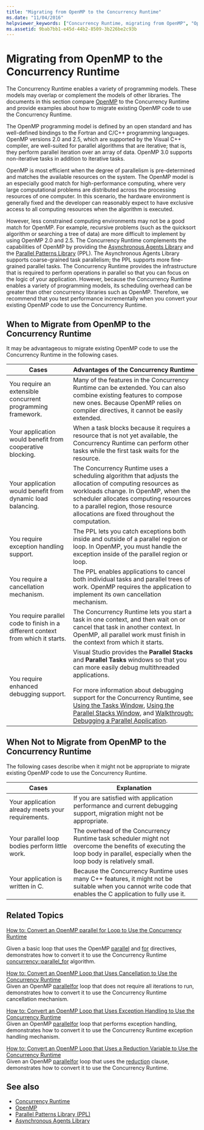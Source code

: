 ```yaml
---
title: "Migrating from OpenMP to the Concurrency Runtime"
ms.date: "11/04/2016"
helpviewer_keywords: ["Concurrency Runtime, migrating from OpenMP", "OpenMP, migrating to the Concurrency Runtime"]
ms.assetid: 9bab7bb1-e45d-44b2-8509-3b226be2c93b
---
```

# Migrating from OpenMP to the Concurrency Runtime

The Concurrency Runtime enables a variety of programming models. These models may overlap or complement the models of other libraries. The documents in this section compare [OpenMP](../../parallel/concrt/comparing-the-concurrency-runtime-to-other-concurrency-models.md#openmp) to the Concurrency Runtime and provide examples about how to migrate existing OpenMP code to use the Concurrency Runtime.

The OpenMP programming model is defined by an open standard and has well-defined bindings to the Fortran and C/C++ programming languages. OpenMP versions 2.0 and 2.5, which are supported by the Visual C++ compiler, are well-suited for parallel algorithms that are iterative; that is, they perform parallel iteration over an array of data. OpenMP 3.0 supports non-iterative tasks in addition to iterative tasks.

OpenMP is most efficient when the degree of parallelism is pre-determined and matches the available resources on the system. The OpenMP model is an especially good match for high-performance computing, where very large computational problems are distributed across the processing resources of one computer. In this scenario, the hardware environment is generally fixed and the developer can reasonably expect to have exclusive access to all computing resources when the algorithm is executed.

However, less constrained computing environments may not be a good match for OpenMP. For example, recursive problems (such as the quicksort algorithm or searching a tree of data) are more difficult to implement by using OpenMP 2.0 and 2.5. The Concurrency Runtime complements the capabilities of OpenMP by providing the [Asynchronous Agents Library](../../parallel/concrt/asynchronous-agents-library.md) and the [Parallel Patterns Library](../../parallel/concrt/parallel-patterns-library-ppl.md) (PPL). The Asynchronous Agents Library supports coarse-grained task parallelism; the PPL supports more fine-grained parallel tasks. The Concurrency Runtime provides the infrastructure that is required to perform operations in parallel so that you can focus on the logic of your application. However, because the Concurrency Runtime enables a variety of programming models, its scheduling overhead can be greater than other concurrency libraries such as OpenMP. Therefore, we recommend that you test performance incrementally when you convert your existing OpenMP code to use the Concurrency Runtime.

## When to Migrate from OpenMP to the Concurrency Runtime

It may be advantageous to migrate existing OpenMP code to use the Concurrency Runtime in the following cases.

|Cases|Advantages of the Concurrency Runtime|
|-----------|-------------------------------------------|
|You require an extensible concurrent programming framework.|Many of the features in the Concurrency Runtime can be extended. You can also combine existing features to compose new ones. Because OpenMP relies on compiler directives, it cannot be easily extended.|
|Your application would benefit from cooperative blocking.|When a task blocks because it requires a resource that is not yet available, the Concurrency Runtime can perform other tasks while the first task waits for the resource.|
|Your application would benefit from dynamic load balancing.|The Concurrency Runtime uses a scheduling algorithm that adjusts the allocation of computing resources as workloads change. In OpenMP, when the scheduler allocates computing resources to a parallel region, those resource allocations are fixed throughout the computation.|
|You require exception handling support.|The PPL lets you catch exceptions both inside and outside of a parallel region or loop. In OpenMP, you must handle the exception inside of the parallel region or loop.|
|You require a cancellation mechanism.|The PPL enables applications to cancel both individual tasks and parallel trees of work. OpenMP requires the application to implement its own cancellation mechanism.|
|You require parallel code to finish in a different context from which it starts.|The Concurrency Runtime lets you start a task in one context, and then wait on or cancel that task in another context. In OpenMP, all parallel work must finish in the context from which it starts.|
|You require enhanced debugging support.|Visual Studio provides the **Parallel Stacks** and **Parallel Tasks** windows so that you can more easily debug multithreaded applications.<br /><br /> For more information about debugging support for the Concurrency Runtime, see [Using the Tasks Window](/visualstudio/debugger/using-the-tasks-window), [Using the Parallel Stacks Window](/visualstudio/debugger/using-the-parallel-stacks-window), and [Walkthrough: Debugging a Parallel Application](/visualstudio/debugger/walkthrough-debugging-a-parallel-application).|

## When Not to Migrate from OpenMP to the Concurrency Runtime

The following cases describe when it might not be appropriate to migrate existing OpenMP code to use the Concurrency Runtime.

|Cases|Explanation|
|-----------|-----------------|
|Your application already meets your requirements.|If you are satisfied with application performance and current debugging support, migration might not be appropriate.|
|Your parallel loop bodies perform little work.|The overhead of the Concurrency Runtime task scheduler might not overcome the benefits of executing the loop body in parallel, especially when the loop body is relatively small.|
|Your application is written in C.|Because the Concurrency Runtime uses many C++ features, it might not be suitable when you cannot write code that enables the C application to fully use it.|

## Related Topics

[How to: Convert an OpenMP parallel for Loop to Use the Concurrency Runtime](../../parallel/concrt/how-to-convert-an-openmp-parallel-for-loop-to-use-the-concurrency-runtime.md)

Given a basic loop that uses the OpenMP [parallel](../../parallel/concrt/how-to-use-parallel-invoke-to-write-a-parallel-sort-routine.md#parallel) and [for](../../parallel/openmp/reference/for-openmp.md) directives, demonstrates how to convert it to use the Concurrency Runtime [concurrency::parallel_for](reference/concurrency-namespace-functions.md#parallel_for) algorithm.

[How to: Convert an OpenMP Loop that Uses Cancellation to Use the Concurrency Runtime](../../parallel/concrt/convert-an-openmp-loop-that-uses-cancellation.md)<br/>
Given an OpenMP [parallel](../../parallel/concrt/how-to-use-parallel-invoke-to-write-a-parallel-sort-routine.md#parallel)[for](../../parallel/openmp/reference/for-openmp.md) loop that does not require all iterations to run, demonstrates how to convert it to use the Concurrency Runtime cancellation mechanism.

[How to: Convert an OpenMP Loop that Uses Exception Handling to Use the Concurrency Runtime](../../parallel/concrt/convert-an-openmp-loop-that-uses-exception-handling.md)<br/>
Given an OpenMP [parallel](../../parallel/concrt/how-to-use-parallel-invoke-to-write-a-parallel-sort-routine.md#parallel)[for](../../parallel/openmp/reference/for-openmp.md) loop that performs exception handling, demonstrates how to convert it to use the Concurrency Runtime exception handling mechanism.

[How to: Convert an OpenMP Loop that Uses a Reduction Variable to Use the Concurrency Runtime](../../parallel/concrt/convert-an-openmp-loop-that-uses-a-reduction-variable.md)<br/>
Given an OpenMP [parallel](../../parallel/concrt/how-to-use-parallel-invoke-to-write-a-parallel-sort-routine.md#parallel)[for](../../parallel/openmp/reference/for-openmp.md) loop that uses the [reduction](../../parallel/openmp/reference/reduction.md) clause, demonstrates how to convert it to use the Concurrency Runtime.

## See also

- [Concurrency Runtime](../../parallel/concrt/concurrency-runtime.md)
- [OpenMP](../../parallel/concrt/comparing-the-concurrency-runtime-to-other-concurrency-models.md#openmp)
- [Parallel Patterns Library (PPL)](../../parallel/concrt/parallel-patterns-library-ppl.md)
- [Asynchronous Agents Library](../../parallel/concrt/asynchronous-agents-library.md)
